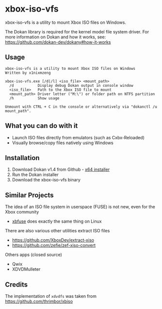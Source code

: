 # xbox-iso-vfs

xbox-iso-vfs is a utility to mount Xbox ISO files on Windows.

The Dokan library is required for the kernel model file system driver. For more information on Dokan and how it works, see: https://github.com/dokan-dev/dokany#how-it-works

## Usage

    xbox-iso-vfs is a utility to mount Xbox ISO files on Windows
    Written by x1nixmzeng
    
    xbox-iso-vfs.exe [/d|/l] <iso_file> <mount_path>
      /d           Display debug Dokan output in console window
      <iso_file>   Path to the Xbox ISO file to mount
      <mount_path> Driver letter ("M:\") or folder path on NTFS partition
      /h           Show usage
    
    Unmount with CTRL + C in the console or alternatively via "dokanctl /u mount_path".


## What you can do with it

* Launch ISO files directly from emulators (such as Cxbx-Reloaded)
* Visually browse/copy files natively using Windows


## Installation

1. Download Dokan v1.4 from Github - [x64 installer][1]
2. Run the Dokan installer
3. Download the xbox-iso-vfs binary


## Similar Projects

The idea of an ISO file system in userspace (FUSE) is not new, even for the Xbox community
* [xbfuse][2] does exactly the same thing on Linux

There are also various other utilities extract ISO files
* https://github.com/XboxDev/extract-xiso
* https://github.com/zefie/zef-xiso-convert

Others apps (closed source)
* Qwix
* XDVDMulleter


## Credits

The implementation of `xdvdfs` was taken from https://github.com/thrimbor/xbiso


[1]:https://github.com/dokan-dev/dokany/releases/download/v1.4.0.1000/Dokan_x64.msi
[2]:https://github.com/multimediamike/xbfuse
